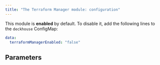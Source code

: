 ```yaml
---
title: "The Terraform Manager module: configuration"
---
```


This module is **enabled** by default. To disable it, add the following lines to the `deckhouse` ConfigMap:

```yaml
data:
  terraformManagerEnabled: "false"
```

## Parameters

<!-- SCHEMA -->
